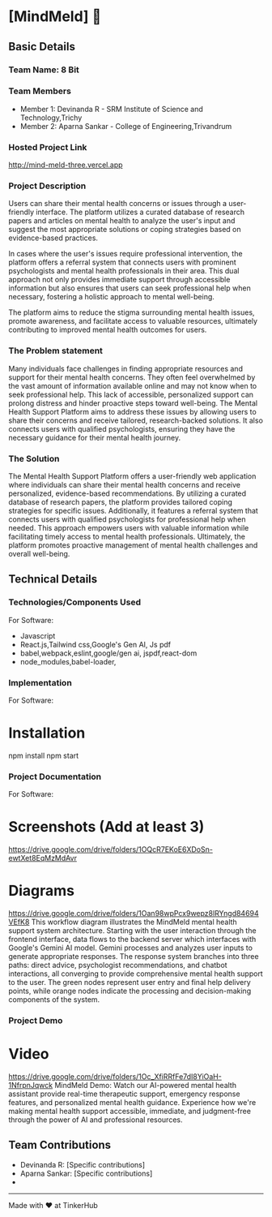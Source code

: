 # [MindMeld] 🎯


## Basic Details
### Team Name: 8 Bit


### Team Members
- Member 1: Devinanda R - SRM Institute of Science and Technology,Trichy
- Member 2: Aparna Sankar - College of Engineering,Trivandrum

### Hosted Project Link
http://mind-meld-three.vercel.app

### Project Description
Users can share their mental health concerns or issues through a user-friendly interface. The platform utilizes a curated database of research papers and articles on mental health to analyze the user's input and suggest the most appropriate solutions or coping strategies based on evidence-based practices.

In cases where the user's issues require professional intervention, the platform offers a referral system that connects users with prominent psychologists and mental health professionals in their area. This dual approach not only provides immediate support through accessible information but also ensures that users can seek professional help when necessary, fostering a holistic approach to mental well-being.

The platform aims to reduce the stigma surrounding mental health issues, promote awareness, and facilitate access to valuable resources, ultimately contributing to improved mental health outcomes for users.

### The Problem statement
Many individuals face challenges in finding appropriate resources and support for their mental health concerns. They often feel overwhelmed by the vast amount of information available online and may not know when to seek professional help. This lack of accessible, personalized support can prolong distress and hinder proactive steps toward well-being. The Mental Health Support Platform aims to address these issues by allowing users to share their concerns and receive tailored, research-backed solutions. It also connects users with qualified psychologists, ensuring they have the necessary guidance for their mental health journey.

### The Solution
The Mental Health Support Platform offers a user-friendly web application where individuals can share their mental health concerns and receive personalized, evidence-based recommendations. By utilizing a curated database of research papers, the platform provides tailored coping strategies for specific issues. Additionally, it features a referral system that connects users with qualified psychologists for professional help when needed. This approach empowers users with valuable information while facilitating timely access to mental health professionals. Ultimately, the platform promotes proactive management of mental health challenges and overall well-being.

## Technical Details
### Technologies/Components Used
For Software:
- Javascript
- React.js,Tailwind css,Google's Gen AI, Js pdf
- babel,webpack,eslint,google/gen ai, jspdf,react-dom
- node_modules,babel-loader,


### Implementation
For Software:
# Installation

npm install
npm start

### Project Documentation
For Software:

# Screenshots (Add at least 3)
https://drive.google.com/drive/folders/1OQcR7EKoE6XDoSn-ewtXet8EqMzMdAvr

# Diagrams
https://drive.google.com/drive/folders/1Oan98wpPcx9wepz8lRYngd84694VEfK8
This workflow diagram illustrates the MindMeld mental health support system architecture. Starting with the user interaction through the frontend interface, data flows to the backend server which interfaces with Google's Gemini AI model. Gemini processes and analyzes user inputs to generate appropriate responses. The response system branches into three paths: direct advice, psychologist recommendations, and chatbot interactions, all converging to provide comprehensive mental health support to the user. The green nodes represent user entry and final help delivery points, while orange nodes indicate the processing and decision-making components of the system.



### Project Demo
# Video
https://drive.google.com/drive/folders/1Oc_XfiRRfFe7dI8YiOaH-1NfrpnJqwck
MindMeld Demo: Watch our AI-powered mental health assistant provide real-time therapeutic support, emergency response features, and personalized mental health guidance. Experience how we're making mental health support accessible, immediate, and judgment-free through the power of AI and professional resources.


## Team Contributions
- Devinanda R: [Specific contributions]
- Aparna Sankar: [Specific contributions]
-

---
Made with ❤️ at TinkerHub
